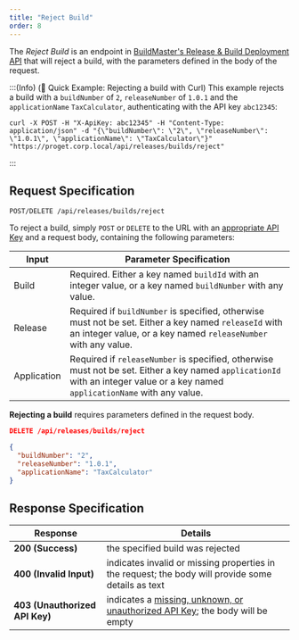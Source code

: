 ```yaml
---
title: "Reject Build"
order: 8
---
```


The *Reject Build* is an endpoint in [BuildMaster's Release & Build Deployment API](/docs/buildmaster/reference/api/release-and-build) that will reject a build, with the parameters defined in the body of the request.

:::(Info) (🚀 Quick Example: Rejecting a build with Curl)
This example rejects a build with a `buildNumber` of `2`, `releaseNumber` of `1.0.1` and the `applicationName` `TaxCalculator`, authenticating with the API key `abc12345`:

````
curl -X POST -H "X-ApiKey: abc12345" -H "Content-Type: application/json" -d "{\"buildNumber\": \"2\", \"releaseNumber\": \"1.0.1\", \"applicationName\": \"TaxCalculator\"}" "https://proget.corp.local/api/releases/builds/reject"
````
:::

## Request Specification
```
POST/DELETE /api/releases/builds/reject
```
To reject a build, simply `POST` or `DELETE` to the URL with an [appropriate API Key](/docs/buildmaster/reference/api/release-and-build#authentication) and a request body, containing the following parameters:

| Input | Parameter Specification |
| --- | --- |
| Build | Required. Either a key named `buildId` with an integer value, or a key named `buildNumber` with any value. |
| Release | Required if `buildNumber` is specified, otherwise must not be set. Either a key named `releaseId` with an integer value, or a key named `releaseNumber` with any value. |
| Application | Required if `releaseNumber` is specified, otherwise must not be set. Either a key named `applicationId` with an integer value or a key named `applicationName` with any value. |

**Rejecting a build** requires parameters defined in the request body.

```json
DELETE /api/releases/builds/reject

{
  "buildNumber": "2",
  "releaseNumber": "1.0.1",
  "applicationName": "TaxCalculator"
}
```

## Response Specification

| Response | Details |
|---|---|
| **200 (Success)** | the specified build was rejected |
| **400 (Invalid Input)** | indicates invalid or missing properties in the request; the body will provide some details as text |
| **403 (Unauthorized API Key)** | indicates a [missing, unknown, or unauthorized API Key](/docs/proget/reference-api/proget-api-licenses#authentication); the body will be empty |
